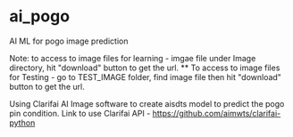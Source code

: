 # ai_pogo
AI ML for pogo image prediction

Note: to access to image files for learning - imgae file under Image directory, hit "download" button to get the url.
  ** To access to image files for Testing - go to TEST_IMAGE folder, find image file then hit "download" button to get the url.

Using Clarifai AI Image software to create aisdts model to predict the pogo pin condition.
Link to use Clarifai API - https://github.com/aimwts/clarifai-python


